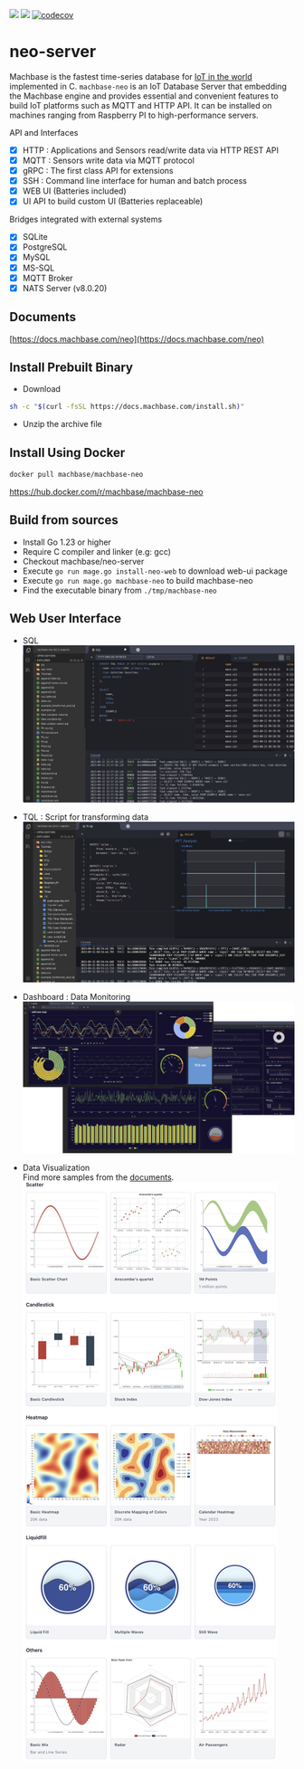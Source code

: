 
[![](https://img.shields.io/github/v/release/machbase/neo-server?sort=semver)](https://github.com/machbase/neo-server/releases)
[![](https://github.com/machbase/neo-server/actions/workflows/ci-main.yml/badge.svg)](https://github.com/machbase/neo-server/actions/workflows/ci-main.yml)
[![codecov](https://codecov.io/gh/machbase/neo-server/graph/badge.svg?token=4IJ83M8R0B)](https://codecov.io/gh/machbase/neo-server)

# neo-server

Machbase is the fastest time-series database for [IoT in the world](https://www.tpc.org/tpcx-iot/results/tpcxiot_perf_results5.asp?version=2) implemented in C. 
`machbase-neo` is an IoT Database Server that embedding the Machbase engine and provides essential and convenient features to build IoT platforms such as MQTT and HTTP API. It can be installed on machines ranging from Raspberry PI to high-performance servers.

API and Interfaces

- [x] HTTP : Applications and Sensors read/write data via HTTP REST API
- [x] MQTT : Sensors write data via MQTT protocol
- [x] gRPC : The first class API for extensions
- [x] SSH : Command line interface for human and batch process
- [x] WEB UI (Batteries included)
- [x] UI API to build custom UI (Batteries replaceable)

Bridges integrated with external systems

- [x] SQLite
- [x] PostgreSQL
- [x] MySQL
- [x] MS-SQL
- [x] MQTT Broker
- [x] NATS Server (v8.0.20)

## Documents

[https://docs.machbase.com/neo](https://docs.machbase.com/neo)

## Install Prebuilt Binary

- Download

```sh
sh -c "$(curl -fsSL https://docs.machbase.com/install.sh)"
```

- Unzip the archive file

## Install Using Docker

```sh
docker pull machbase/machbase-neo
```

https://hub.docker.com/r/machbase/machbase-neo

## Build from sources

- Install Go 1.23 or higher
- Require C compiler and linker (e.g: gcc) 
- Checkout machbase/neo-server
- Execute `go run mage.go install-neo-web` to download web-ui package
- Execute `go run mage.go machbase-neo` to build machbase-neo
- Find the executable binary from `./tmp/machbase-neo`

## Web User Interface

- SQL
![screen](./docs/screenshot02.jpg)

- TQL : Script for transforming data
![screen](./docs/screenshot01.jpg)

- Dashboard : Data Monitoring
![screen](./docs/dashboard.png)

- Data Visualization<br/>
Find more samples from the [documents](https://docs.machbase.com/neo/tql/chart/).
![charts](./docs/charts_demo.jpg)
